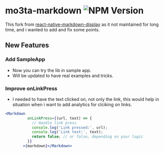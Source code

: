 # mo3ta-markdown ![NPM Version](https://img.shields.io/npm/v/mo3ta-markdown)

This fork from [react-native-markdown-display](https://github.com/iamacup/react-native-markdown-display) as it not maintained for long time, and i wanted to add and fix some points. 

## New Features 
### Add SampleApp 
- Now you can try the lib in sample app. 
- Will be updated to have real examples and tricks. 

### Improve onLinkPress 
- I needed to have the text clicked on, not only the link, this would help in situation when i want to add analytics for clciking on links. 

```jsx
<Markdown
          onLinkPress={(url, text) => {
            // Handle link press
            console.log('Link pressed:', url);
            console.log('Link text:', text);
            return false; // or false, depending on your logic
          }}
        >{markdown}</Markdown>
```
